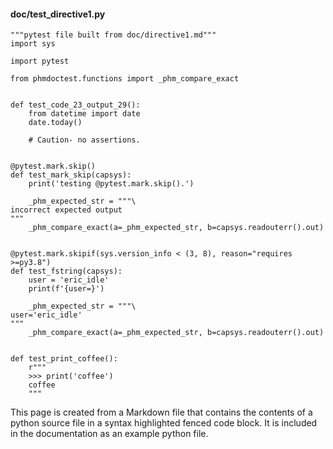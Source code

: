 #### doc/test_directive1.py
```python3
"""pytest file built from doc/directive1.md"""
import sys

import pytest

from phmdoctest.functions import _phm_compare_exact


def test_code_23_output_29():
    from datetime import date
    date.today()

    # Caution- no assertions.


@pytest.mark.skip()
def test_mark_skip(capsys):
    print('testing @pytest.mark.skip().')

    _phm_expected_str = """\
incorrect expected output
"""
    _phm_compare_exact(a=_phm_expected_str, b=capsys.readouterr().out)


@pytest.mark.skipif(sys.version_info < (3, 8), reason="requires >=py3.8")
def test_fstring(capsys):
    user = 'eric_idle'
    print(f'{user=}')

    _phm_expected_str = """\
user='eric_idle'
"""
    _phm_compare_exact(a=_phm_expected_str, b=capsys.readouterr().out)


def test_print_coffee():
    r"""
    >>> print('coffee')
    coffee
    """
```
This page is created from a Markdown file that contains the contents
of a python source file in a syntax highlighted fenced code block.
It is included in the documentation as an example python file.
